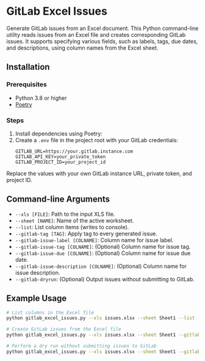 # GitLab Excel Issues

Generate GitLab issues from an Excel document. This Python command-line utility reads issues from an Excel file and creates corresponding GitLab issues. It supports specifying various fields, such as labels, tags, due dates, and descriptions, using column names from the Excel sheet.

## Installation

### Prerequisites

- Python 3.8 or higher
- [Poetry](https://python-poetry.org/)


### Steps

1. Install dependencies using Poetry:
2. Create a `.env` file in the project root with your GitLab credentials:
	```
	GITLAB_URL=https://your.gitlab.instance.com
	GITLAB_API_KEY=your_private_token
	GITLAB_PROJECT_ID=your_project_id
	```

Replace the values with your own GitLab instance URL, private token, and project ID.


## Command-line Arguments

- `--xls [FILE]`: Path to the input XLS file.
- `--sheet [NAME]`: Name of the active worksheet.
- `--list`: List column items (writes to console).
- `--gitlab-tag [TAG]`: Apply tag to every generated issue.
- `--gitlab-issue-label [COLNAME]`: Column name for issue label.
- `--gitlab-issue-tag [COLNAME]`: (Optional) Column name for issue tag.
- `--gitlab-issue-due [COLNAME]`: (Optional) Column name for issue due date.
- `--gitlab-issue-description [COLNAME]`: (Optional) Column name for issue description.
- `--gitlab-dryrun`: (Optional) Output issues without submitting to GitLab.

## Example Usage

```bash
# List columns in the Excel file
python gitlab_excel_issues.py --xls issues.xlsx --sheet Sheet1 --list

# Create GitLab issues from the Excel file
python gitlab_excel_issues.py --xls issues.xlsx --sheet Sheet1 --gitlab-issue-label Title --gitlab-issue-tag Tag --gitlab-issue-due DueDate --gitlab-issue-description Description

# Perform a dry run without submitting issues to GitLab
python gitlab_excel_issues.py --xls issues.xlsx --sheet Sheet1 --gitlab-issue-label Title --gitlab-issue-tag Tag --gitlab-issue-due DueDate --gitlab-issue-description Description --gitlab-dryrun
```

